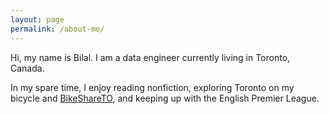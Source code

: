 ```yaml
---
layout: page
permalink: /about-me/
---
```


Hi, my name is Bilal. I am a data engineer currently living in Toronto, Canada.

In my spare time, I enjoy reading nonfiction, exploring Toronto on my bicycle and [BikeShareTO](https://bikesharetoronto.com/), and keeping up with the English Premier League.

